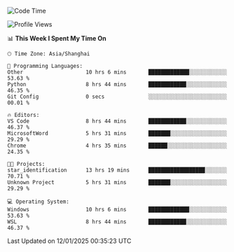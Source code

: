 <!--START_SECTION:waka-->
![Code Time](http://img.shields.io/badge/Code%20Time-2%2C205%20hrs%202%20mins-blue)

![Profile Views](http://img.shields.io/badge/Profile%20Views-1-blue)

📊 **This Week I Spent My Time On** 

```text
🕑︎ Time Zone: Asia/Shanghai

💬 Programming Languages: 
Other                    10 hrs 6 mins       █████████████░░░░░░░░░░░░   53.63 % 
Python                   8 hrs 44 mins       ████████████░░░░░░░░░░░░░   46.35 % 
Git Config               0 secs              ░░░░░░░░░░░░░░░░░░░░░░░░░   00.01 % 

🔥 Editors: 
VS Code                  8 hrs 44 mins       ████████████░░░░░░░░░░░░░   46.37 % 
MicrosoftWord            5 hrs 31 mins       ███████░░░░░░░░░░░░░░░░░░   29.29 % 
Chrome                   4 hrs 35 mins       ██████░░░░░░░░░░░░░░░░░░░   24.35 % 

🐱‍💻 Projects: 
star_identification      13 hrs 19 mins      ██████████████████░░░░░░░   70.71 % 
Unknown Project          5 hrs 31 mins       ███████░░░░░░░░░░░░░░░░░░   29.29 % 

💻 Operating System: 
Windows                  10 hrs 6 mins       █████████████░░░░░░░░░░░░   53.63 % 
WSL                      8 hrs 44 mins       ████████████░░░░░░░░░░░░░   46.37 % 
```


 Last Updated on 12/01/2025 00:35:23 UTC
<!--END_SECTION:waka-->